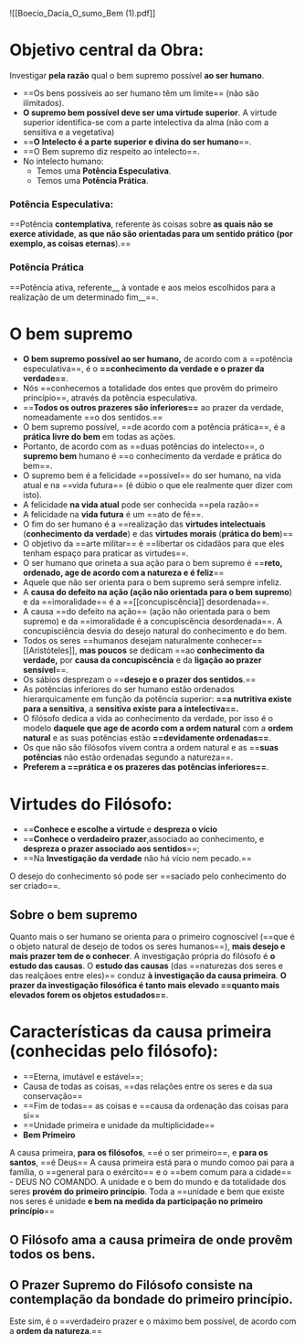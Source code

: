 ![[Boecio_Dacia_O_sumo_Bem (1).pdf]]

# Objetivo central da Obra:
Investigar __pela razão__ qual o bem supremo possível __ao ser humano__.
- ==Os bens possíveis ao ser humano têm um limite== (não são ilimitados).
- __O supremo bem possível deve ser uma virtude superior__. A virtude superior identifica-se com a parte intelectiva da alma (não com a sensitiva e a vegetativa)
- ==__O Intelecto é a parte superior e divina do ser humano__==.
- ==O Bem supremo diz respeito ao intelecto==.
- No intelecto humano:
	- Temos uma __Potência Especulativa__.
	- Temos uma __Potência Prática__.
### Potência Especulativa:
==Potência __contemplativa__, referente às coisas sobre __as quais não se exerce atividade__, __as que não são orientadas para um sentido prático (por exemplo, as coisas eternas__).==
### Potência Prática
==Potência ativa, referente__ à vontade e aos meios escolhidos para a realização de um determinado fim__==.

# O bem supremo
- __O bem supremo possível ao ser humano,__ de acordo com a ==potência especulativa==, é o __==conhecimento da verdade e o prazer da verdade==__.
- Nós ==conhecemos a totalidade dos entes que provêm do primeiro princípio==, através da potência especulativa.
- ==__Todos os outros prazeres são inferiores==__ ao prazer da verdade, nomeadamente ==o dos sentidos.==
- O bem supremo possível, ==de acordo com a potência prática==, é a __prática livre do bem__ em todas as ações.
- Portanto, de acordo com as ==duas potências do intelecto==, o __supremo bem__ humano é ==o conhecimento da verdade e prática do bem==.
- O supremo bem é a felicidade ==possível== do ser humano, na vida atual e na ==vida futura== (é dúbio o que ele realmente quer dizer com isto). 
- A felicidade __na vida atual__ pode ser conhecida ==pela razão==
- A felicidade na __vida futura__ é um ==ato de fé==.
- O fim do ser humano é a ==realização das __virtudes intelectuais__ (__conhecimento da verdade__) e das __virtudes morais__ (__prática do bem__)==
- O objetivo da ==arte militar== é ==libertar os cidadãos para que eles tenham espaço para praticar as virtudes==.
- O ser humano que orineta a sua ação para o bem supremo é ==__reto, ordenado, age de acordo com a natureza e é feliz__==
- Aquele que não ser orienta para o bem supremo será sempre infeliz.
- A __causa do defeito na ação (ação não orientada para o bem supremo__) e da ==imoralidade== é a ==[[concupiscência]] desordenada==.
- A causa ==do defeito na ação== (ação não orientada para o bem supremo) e da ==imoralidade é a concupiscência desordenada==. A concupisciência desvia do desejo natural do conhecimento e do bem.
- Todos os seres ==humanos desejam naturalmente conhecer== [[Aristóteles]], __mas poucos__ se dedicam ==ao __conhecimento da verdade,__ por __causa da concupiscência__ e da __ligação ao prazer sensível__==.
- Os sábios desprezam o ==__desejo e o prazer dos sentidos__.==
- As potências inferiores do ser humano estão ordenados hierarquicamente em função da potência superior: __==a nutritiva existe para a sensitiva__, a __sensitiva existe para a intelectiva==.__
- O filósofo dedica a vida ao conhecimento da verdade, por isso é o modelo __daquele que age de acordo com a ordem natural__ com a __ordem natural__ e as suas potências estão __==devidamente ordenadas==__.
- Os que não são filósofos vivem contra a ordem natural e as ==__suas potências__ não estão ordenadas segundo a natureza==. 
- __Preferem a ==prática e os prazeres das potências inferiores==__.

# Virtudes do Filósofo:
- ==__Conhece e escolhe a virtude__ e __despreza o vício__
- ==__Conhece o verdadeiro prazer__,associado ao conhecimento, e __despreza o prazer associado aos sentidos__==;
- ==Na __Investigação da verdade__ não há vício nem pecado.==

O desejo do conhecimento só pode ser ==saciado pelo conhecimento do ser criado==.
## Sobre o bem supremo
Quanto mais o ser humano se orienta para o primeiro cognoscível (==que é o objeto natural de desejo de todos os seres humanos==), __mais desejo e mais prazer tem de o conhecer__.
A investigação própria do filósofo é __o estudo das causas__.
O __estudo das causas__ (das ==naturezas dos seres e das realçãoes entre eles)== conduz __à investigação da causa primeira__.
__O prazer da investigação filosófica é tanto mais elevado ==quanto mais elevados forem os objetos estudados==__.

# Características da causa primeira (conhecidas pelo filósofo):
- ==Eterna, imutável e estável==;
- Causa de todas as coisas, ==das relações entre os seres e da sua conservação==
- ==Fim de todas== as coisas e ==causa da ordenação das coisas para si==
- ==Unidade primeira e unidade da multiplicidade==
- __Bem Primeiro__

A causa primeira, __para os filósofos__, ==é o ser primeiro==, e __para os santos__, ==é Deus==
A causa primeira está para o mundo comoo pai para a família, o ==general para o exército== e o ==bem comum para a cidade== - DEUS NO COMANDO.
A unidade e o bem do mundo e da totalidade dos seres __provém do primeiro princípio__. Toda a ==unidade e bem que existe nos seres é unidade __e bem na medida da participação no primeiro princípio__==
## O Filósofo ama a causa primeira de onde provêm todos os bens.
## O Prazer Supremo do Filósofo consiste na contemplação da bondade do primeiro princípio.
Este sim, é o ==verdadeiro prazer e o máximo bem possível, de acordo com a __ordem da natureza__.==
